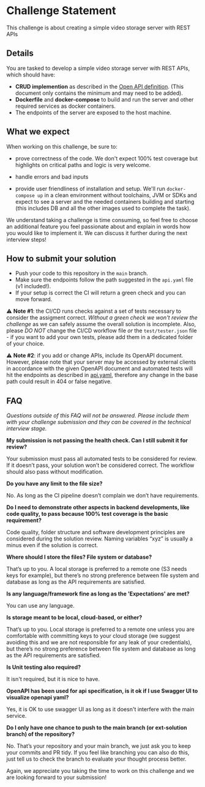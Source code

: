 # Challenge Statement

This challenge is about creating a simple video storage server with REST APIs

## Details

You are tasked to develop a simple video storage server with REST APIs, which should have:
- **CRUD implemention** as described in the [Open API definition](./api.yaml). (This document only contains the minimum and may need to be added).
- **Dockerfile** and **docker-compose** to build and run the server and other required services as docker containers.
- The endpoints of the server are exposed to the host machine.

## What we expect

When working on this challenge, be sure to:

- prove correctness of the code. We don't expect 100% test coverage but highlights on critical paths and logic is very welcome.

- handle errors and bad inputs

- provide user friendliness of installation and setup. We'll run `docker-compose up` in a clean environment without toolchains, JVM or SDKs and expect to see a server and the needed containers building and starting (this includes DB and all the other images used to complete the task).

We understand taking a challenge is time consuming, so feel free to choose an additional feature you feel passionate about and explain in words how you would like to implement it. We can discuss it further during the next interview steps!

## How to submit your solution

- Push your code to this repository in the `main` branch.
- Make sure the endpoints follow the path suggested in the `api.yaml` file (v1 included!).
- If your setup is correct the CI will return a green check and you can move forward.

⚠️ **Note #1**: the CI/CD runs checks against a set of tests necessary to consider the assigment correct. _Without a green check we won't review the challenge_ as we can safely assume the overall solution is incomplete. Also, please *DO NOT* change the CI/CD workflow file _or_ the `test/tester.json` file - if you want to add your own tests, please add them in a dedicated folder of your choice.

⚠️ **Note #2**: if you add or change APIs, include its OpenAPI document. However, please note that your server may be accessed by external clients in accordance with the given OpenAPI document and automated tests will hit the endpoints as described in [api.yaml](./api.yaml), therefore any change in the base path could result in 404 or false negative.

## FAQ
_Questions outside of this FAQ will not be answered. Please include them with your challenge submission and they can be covered in the technical interview stage._


**My submission is not passing the health check. Can I still submit it for review?**

Your submission must pass all automated tests to be considered for review. If it doesn’t pass, your solution won’t be considered correct. The workflow should also pass without modification.

**Do you have any limit to the file size?**

No. As long as the CI pipeline doesn’t complain we don’t have requirements.

**Do I need to demonstrate other aspects in backend developments, like code quality, to pass because 100% test coverage is the basic requirement?**

Code quality, folder structure and software development principles are considered during the solution review. Naming variables “xyz” is usually a minus even if the solution is correct.

**Where should I store the files? File system or database?**

That’s up to you. A local storage is preferred to a remote one (S3 needs keys for example), but there’s no strong preference between file system and database as long as the API requirements are satisfied.

**Is any language/framework fine as long as the 'Expectations' are met?**

You can use any language.

**Is storage meant to be local, cloud-based, or either?**

That’s up to you. Local storage is preferred to a remote one unless you are comfortable with committing keys to your cloud storage (we suggest avoiding this and we are not responsible for any leak of your credentials), but there’s no strong preference between file system and database as long as the API requirements are satisfied.

**Is Unit testing also required?**

It isn't required, but it is nice to have.

**OpenAPI has been used for api specification, is it ok if I use Swagger UI to visualize openapi yaml?**

Yes, it is OK to use swagger UI as long as it doesn't interfere with the main service.

**Do I only have one chance to push to the main branch (or ext-solution branch) of the repository?**

No. That’s your repository and your main branch, we just ask you to keep your commits and PR tidy. If you feel like branching you can also do this, just tell us to check the branch to evaluate your thought process better.



Again, we appreciate you taking the time to work on this challenge and we are looking forward to your submission!

